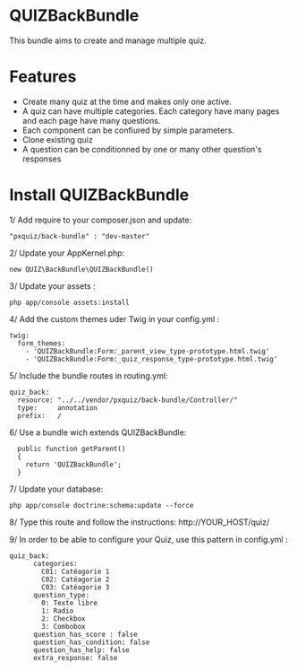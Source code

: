 # QUIZBackBundle
 This bundle aims to create and manage multiple quiz.
 
# Features
  - Create many quiz at the time and makes only one active.
  - A quiz can have multiple categories. Each category have many pages and each page have many questions.
  - Each component can be confiured by simple parameters.
  - Clone existing quiz
  - A question can be conditionned by one or many other question's responses

# Install QUIZBackBundle

1/ Add require to your composer.json and update:

    "pxquiz/back-bundle" : "dev-master"
   
2/ Update your AppKernel.php:

    new QUIZ\BackBundle\QUIZBackBundle()

3/ Update your assets :

    php app/console assets:install

4/ Add the custom themes uder Twig in your config.yml :

    twig:
      form_themes:
        - 'QUIZBackBundle:Form:_parent_view_type-prototype.html.twig'
        - 'QUIZBackBundle:Form:_quiz_response_type-prototype.html.twig'
        
5/ Include the bundle routes in routing.yml:

    quiz_back:
      resource: "../../vendor/pxquiz/back-bundle/Controller/"
      type:     annotation
      prefix:   /
    
6/ Use a bundle wich extends QUIZBackBundle:

      public function getParent()
      {
        return 'QUIZBackBundle';
      }
    
7/ Update your database:

    php app/console doctrine:schema:update --force 
   

8/ Type this route and follow the instructions: 
      http://YOUR_HOST/quiz/
      
9/ In order to be able to configure your Quiz, use this pattern in config.yml : 

    quiz_back:
          categories: 
            C01: Catéagorie 1
            C02: Catéagorie 2
            C03: Catéagorie 3
          question_type:
            0: Texte libre
            1: Radio
            2: Checkbox
            3: Combobox
          question_has_score : false
          question_has_condition: false
          question_has_help: false
          extra_response: false
 
 
